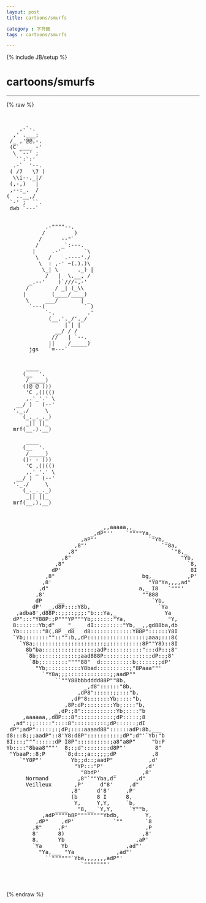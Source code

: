 ```yaml
---
layout: post
title: cartoons/smurfs
category : 字符画
tags : cartoons/smurfs
---
```

{% include JB/setup %}
# cartoons/smurfs
---
{% raw %}
<pre>


    ,-`-.
  ,&#039; .___;
 /_ ,&#039;@@,-. 
 (C`____ -&#039;
  \ `--&#039; ;
   ``:`:&#039;
  .-`  &#039;--.
 ( /7   \7 )
  \\i--._|/
 (,-,)   |
 ,--:_.  /
(  ..__,/
 `-&#039; ;  ``.
 dwb `---`


            .-&quot;&quot;&quot;&quot;--.
           /         )
          /      --&quot;`
         /       _`:---.
        |     .-&#039;       `\
         \   /    .----&#039;./
          \  : ,-&#039; ~(.).)\
           \_| \      ._) |
            /   |  \.__, /
       _.--&#039;    )`///-,-&#039;
      /        / _| (_\\
     |        (____/____)
      \     ___/       | _
       `---(            ` )
            `-,          .&#039;
             (__.&#039;._/&#039;._/
                  |`| |
               __/ / /
              //   | `--.
             ||    /_____)
       jgs   `=---`


      ____
     (__  &#039;.
      /_____)
     ()@ @ )))
      &#039;C ,()(()
      ,.&#039;_&#039;.&#039; \
   __/ )   (--&#039;
  &#039;._./     \
     (_._._._)
      _|| ||_
  mrf(__.).__)

      ____
     (__  &#039;.
      /_____)
     ()- - )))
      &#039;C ,()(()
      ,.&#039;_&#039;.&#039; \
   __/ )   (--&#039;
  &#039;._./     \
     (_._._._)
      _|| ||_
  mrf(__,),__)



                             _,,aaaaa,,_
                          _,dP&quot;&#039;&#039;    `&quot;&quot;&quot;&quot;Ya,_
                       ,aP&quot;&#039;                `&quot;Yb,_
                     ,8&quot;&#039;                       `&quot;8a,
                   ,8&quot;                             `&quot;8,_
                 ,8&quot;                                  &quot;Yb,
               ,8&quot;                                      `8,
              dP&#039;                                        8I
            ,8&quot;                           bg,_          ,P&#039;
           ,8&#039;                              &quot;Y8&quot;Ya,,,,ad&quot;
          ,d&quot;                            a,_ I8   `&quot;&quot;&quot;&#039;
         ,8&#039;                              &quot;&quot;888
         dP     __                           `Yb,
        dP&#039;  _,d8P::::Y8b,                     `Ya
   ,adba8&#039;,d88P::;;::;;;:&quot;b:::Ya,_               Ya
  dP&quot;:::&quot;Y88P:;P&quot;&quot;&quot;YP&quot;&quot;&quot;Yb;::::::&quot;Ya,             &quot;Y,
  8:::::::Yb;d&quot; _  &quot;_    dI:::::::::&quot;Yb,__,,gd88ba,db
  Yb:::::::&quot;8(,8P _d8   d8:::::::::::::Y88P&quot;::::::Y8I
  `Yb;:::::::&quot;&quot;::&quot;&quot;:b,,dP::::::::::::::::::;aaa;:::8(
    `Y8a;:::::::::::::::::::::;;::::::::::8P&quot;&quot;Y8)::8I
      8b&quot;ba::::::::::::::::;adP:::::::::::&quot;:::dP::;8&#039;
      `8b;::::::::::::;aad888P::::::::::::::;dP::;8&#039;
       `8b;::::::::&quot;&quot;&quot;&quot;88&quot;  d::::::::::b;:::::;;dP&#039;
         &quot;Yb;::::::::::Y8bad::::::::::;&quot;8Paaa&quot;&quot;&#039;
           `&quot;Y8a;;;:::::::::::::;;aadP&quot;&quot;
               ``&quot;&quot;Y88bbbdddd88P&quot;&quot;8b,
                        _,d8&quot;::::::&quot;8b,
                      ,dP8&quot;::::::;;:::&quot;b,
                    ,dP&quot;8:::::::Yb;::::&quot;b,
                  ,8P:dP:::::::::Yb;::::&quot;b,
               _,dP:;8&quot;:::::::::::Yb;::::&quot;b
     ,aaaaaa,,d8P:::8&quot;:::::::::::;dP:::::;8
  ,ad&quot;:;;:::::&quot;::::8&quot;::::::::::;dP::::::;dI
 dP&quot;;adP&quot;:::::;:;dP;::::aaaad88&quot;::::::adP:8b,___
d8:::8;;;aadP&quot;::8&#039;Y8:d8P&quot;::::::::::;dP&quot;;d&quot;&#039;`Yb:&quot;b
8I:::;&quot;&quot;&quot;:::::;dP I8P&quot;::::::::::;a8&quot;a8P&quot;     &quot;b:P
Yb::::&quot;8baa8&quot;&quot;&quot;&#039;  8;:;d&quot;::::::::d8P&quot;&#039;         8&quot;
 &quot;YbaaP::8;P      `8;d::;a::;;;;dP           ,8
    `&quot;Y8P&quot;&#039;         Yb;;d::;aadP&quot;           ,d&#039;
                     &quot;YP:::&quot;P&#039;             ,d&#039;
                       &quot;8bdP&#039;    _        ,8&#039;
      Normand         ,8&quot;`&quot;&quot;Yba,d&quot;      ,d&quot;
      Veilleux       ,P&#039;     d&quot;8&#039;     ,d&quot;
                    ,8&#039;     d&#039;8&#039;     ,P&#039;
                    (b      8 I      8,
                     Y,     Y,Y,     `b,
               ____   &quot;8,__ `Y,Y,     `Y&quot;&quot;b,
           ,adP&quot;&quot;&quot;&quot;b8P&quot;&quot;&quot;&quot;&quot;&quot;&quot;&quot;Ybdb,        Y,
         ,dP&quot;    ,dP&#039;            `&quot;&quot;       `8
        ,8&quot;     ,P&#039;                        ,P
        8&#039;      8)                        ,8&#039;
        8,      Yb                      ,aP&#039;
        `Ya      Yb                  ,ad&quot;&#039;
          &quot;Ya,___ &quot;Ya             ,ad&quot;&#039;
            ``&quot;&quot;&quot;&quot;&quot;&quot;`Yba,,,,,,,adP&quot;&#039;
                       `&quot;&quot;&quot;&quot;&quot;&quot;&quot;&#039;


 </pre>
{% endraw %}
